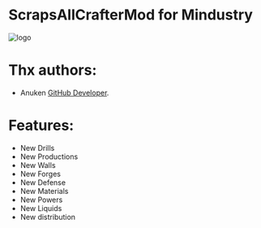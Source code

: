 # ScrapsAllCrafterMod for Mindustry
![logo](https://user-images.githubusercontent.com/34682386/103382940-f9077c80-4b01-11eb-8f9d-c5abc4b06ced.png)


# Thx authors: 
* Anuken [GitHub Developer](https://github.com/Anuken/Mindustry).


# Features:
- New Drills
- New Productions
- New Walls
- New Forges
- New Defense
- New Materials
- New Powers
- New Liquids
- New distribution
